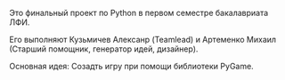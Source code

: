 Это финальный проект по Python в первом семестре бакалавриата ЛФИ.

Его выполняют Кузьмичев Алексанр (Teamlead) и Артеменко Михаил (Старший помощник, генератор идей, дизайнер).

Основная идея: 
Созадть игру при помощи библиотеки PyGame.

